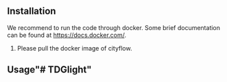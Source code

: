 ## Installation

We recommend to run the code through docker. Some brief documentation can be found at https://docs.docker.com/.

1. Please pull the docker image of cityflow.



## Usage"# TDGlight" 
